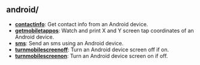 
## android/

* [**contactinfo**](contactinfo): Get contact info from an Android device.
* [**getmobiletappos**](getmobiletappos): Watch and print X and Y screen tap coordinates of an Android device.
* [**sms**](sms): Send an sms using an Android device.
* [**turnmobilescreenoff**](turnmobilescreenoff): Turn an Android device screen off if on.
* [**turnmobilescreenon**](turnmobilescreenon): Turn an Android device screen on if off.
